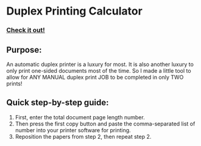 # Duplex Printing Calculator

### [Check it out!](https://lukedc.tech/Duplex-Printing-Calculator/)

## Purpose:

An automatic duplex printer is a luxury for most. It is also another luxury to only print one-sided documents most of the time. So I made a little tool to allow for ANY MANUAL duplex print JOB to be completed in only TWO prints!

## Quick step-by-step guide:

1. First, enter the total document page length number.
2. Then press the first copy button and paste the comma-separated list of number into your printer software for printing.
3. Reposition the papers from step 2, then repeat step 2.

